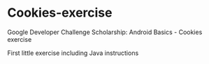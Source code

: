 # Cookies-exercise
Google Developer Challenge Scholarship: Android Basics - Cookies exercise

First little exercise including Java instructions
